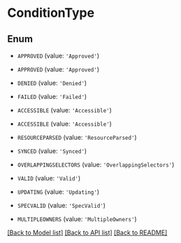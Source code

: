 # ConditionType


## Enum

* `APPROVED` (value: `'Approved'`)

* `APPROVED` (value: `'Approved'`)

* `DENIED` (value: `'Denied'`)

* `FAILED` (value: `'Failed'`)

* `ACCESSIBLE` (value: `'Accessible'`)

* `ACCESSIBLE` (value: `'Accessible'`)

* `RESOURCEPARSED` (value: `'ResourceParsed'`)

* `SYNCED` (value: `'Synced'`)

* `OVERLAPPINGSELECTORS` (value: `'OverlappingSelectors'`)

* `VALID` (value: `'Valid'`)

* `UPDATING` (value: `'Updating'`)

* `SPECVALID` (value: `'SpecValid'`)

* `MULTIPLEOWNERS` (value: `'MultipleOwners'`)

[[Back to Model list]](../README.md#documentation-for-models) [[Back to API list]](../README.md#documentation-for-api-endpoints) [[Back to README]](../README.md)


